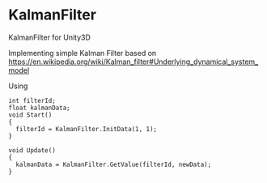# KalmanFilter
KalmanFilter for Unity3D

Implementing simple Kalman Filter based on 
https://en.wikipedia.org/wiki/Kalman_filter#Underlying_dynamical_system_model

Using
```
int filterId;
float kalmanData;
void Start() 
{
  filterId = KalmanFilter.InitData(1, 1);
}

void Update() 
{
  kalmanData = KalmanFilter.GetValue(filterId, newData);
}
```
